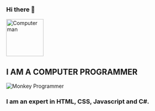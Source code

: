 ### Hi there 👋
<img src="https://media.giphy.com/media/bcKmIWkUMCjVm/giphy.gif" alt="Computer man" style="width:100px;height:100px;"></img>
## I AM A COMPUTER PROGRAMMER  <br>
![Monkey Programmer](https://media.giphy.com/media/XGqDsE3owV0RO/giphy.gif)
### I am an expert in HTML, CSS, Javascript and C#.

<!--
**andresalba/andresalba** is a ✨ _special_ ✨ repository because its `README.md` (this file) appears on your GitHub profile.

Here are some ideas to get you started:

- 🔭 I’m currently working on ...
- 🌱 I’m currently learning ...
- 👯 I’m looking to collaborate on ...
- 🤔 I’m looking for help with ...
- 💬 Ask me about ...
- 📫 How to reach me: ...
- 😄 Pronouns: ...
- ⚡ Fun fact: ...
-->
